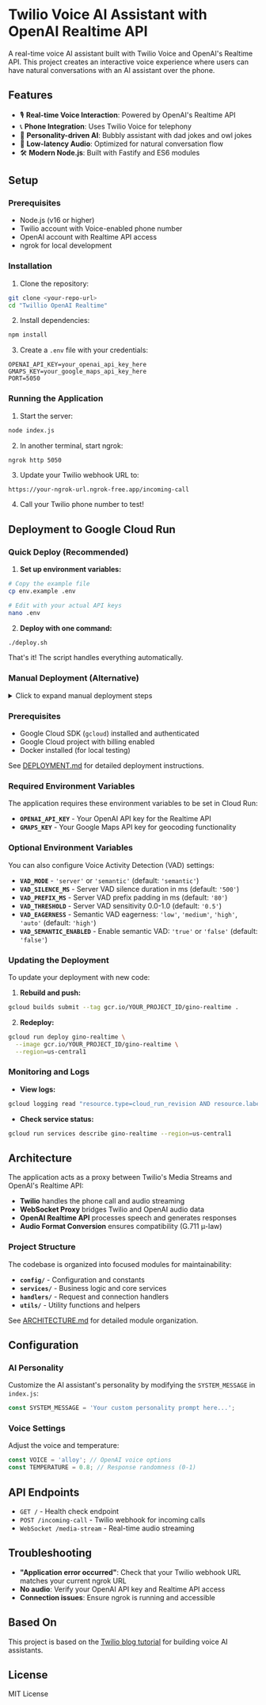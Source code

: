# Twilio Voice AI Assistant with OpenAI Realtime API

A real-time voice AI assistant built with Twilio Voice and OpenAI's Realtime API. This project creates an interactive voice experience where users can have natural conversations with an AI assistant over the phone.

## Features

- 🎙️ **Real-time Voice Interaction**: Powered by OpenAI's Realtime API
- 📞 **Phone Integration**: Uses Twilio Voice for telephony
- 🤖 **Personality-driven AI**: Bubbly assistant with dad jokes and owl jokes
- 🔄 **Low-latency Audio**: Optimized for natural conversation flow
- 🛠️ **Modern Node.js**: Built with Fastify and ES6 modules

## Setup

### Prerequisites

- Node.js (v16 or higher)
- Twilio account with Voice-enabled phone number
- OpenAI account with Realtime API access
- ngrok for local development

### Installation

1. Clone the repository:
```bash
git clone <your-repo-url>
cd "Twillio OpenAI Realtime"
```

2. Install dependencies:
```bash
npm install
```

3. Create a `.env` file with your credentials:
```env
OPENAI_API_KEY=your_openai_api_key_here
GMAPS_KEY=your_google_maps_api_key_here
PORT=5050
```

### Running the Application

1. Start the server:
```bash
node index.js
```

2. In another terminal, start ngrok:
```bash
ngrok http 5050
```

3. Update your Twilio webhook URL to:
```
https://your-ngrok-url.ngrok-free.app/incoming-call
```

4. Call your Twilio phone number to test!

## Deployment to Google Cloud Run

### Quick Deploy (Recommended)

1. **Set up environment variables:**
```bash
# Copy the example file
cp env.example .env

# Edit with your actual API keys
nano .env
```

2. **Deploy with one command:**
```bash
./deploy.sh
```

That's it! The script handles everything automatically.

### Manual Deployment (Alternative)

<details>
<summary>Click to expand manual deployment steps</summary>

1. **Build and push the Docker image:**
```bash
gcloud builds submit --tag gcr.io/YOUR_PROJECT_ID/gino-realtime .
```

2. **Deploy to Cloud Run:**
```bash
gcloud run deploy gino-realtime \
  --image gcr.io/YOUR_PROJECT_ID/gino-realtime \
  --platform managed \
  --region us-central1 \
  --allow-unauthenticated \
  --port 8080 \
  --memory 1Gi \
  --cpu 1 \
  --max-instances 10
```

3. **Set environment variables:**
```bash
gcloud run services update gino-realtime \
  --region=us-central1 \
  --set-env-vars="OPENAI_API_KEY=your_actual_openai_key,GMAPS_KEY=your_actual_google_maps_key"
```

4. **Get your service URL:**
```bash
gcloud run services describe gino-realtime --region=us-central1 --format="value(status.url)"
```

</details>

### Prerequisites

- Google Cloud SDK (`gcloud`) installed and authenticated
- Google Cloud project with billing enabled
- Docker installed (for local testing)

See [DEPLOYMENT.md](./DEPLOYMENT.md) for detailed deployment instructions.

### Required Environment Variables

The application requires these environment variables to be set in Cloud Run:

- **`OPENAI_API_KEY`** - Your OpenAI API key for the Realtime API
- **`GMAPS_KEY`** - Your Google Maps API key for geocoding functionality

### Optional Environment Variables

You can also configure Voice Activity Detection (VAD) settings:

- **`VAD_MODE`** - `'server'` or `'semantic'` (default: `'semantic'`)
- **`VAD_SILENCE_MS`** - Server VAD silence duration in ms (default: `'500'`)
- **`VAD_PREFIX_MS`** - Server VAD prefix padding in ms (default: `'80'`)
- **`VAD_THRESHOLD`** - Server VAD sensitivity 0.0-1.0 (default: `'0.5'`)
- **`VAD_EAGERNESS`** - Semantic VAD eagerness: `'low'`, `'medium'`, `'high'`, `'auto'` (default: `'high'`)
- **`VAD_SEMANTIC_ENABLED`** - Enable semantic VAD: `'true'` or `'false'` (default: `'false'`)

### Updating the Deployment

To update your deployment with new code:

1. **Rebuild and push:**
```bash
gcloud builds submit --tag gcr.io/YOUR_PROJECT_ID/gino-realtime .
```

2. **Redeploy:**
```bash
gcloud run deploy gino-realtime \
  --image gcr.io/YOUR_PROJECT_ID/gino-realtime \
  --region=us-central1
```

### Monitoring and Logs

- **View logs:**
```bash
gcloud logging read "resource.type=cloud_run_revision AND resource.labels.service_name=gino-realtime" --limit 50
```

- **Check service status:**
```bash
gcloud run services describe gino-realtime --region=us-central1
```

## Architecture

The application acts as a proxy between Twilio's Media Streams and OpenAI's Realtime API:

- **Twilio** handles the phone call and audio streaming
- **WebSocket Proxy** bridges Twilio and OpenAI audio data
- **OpenAI Realtime API** processes speech and generates responses
- **Audio Format Conversion** ensures compatibility (G.711 μ-law)

### Project Structure

The codebase is organized into focused modules for maintainability:

- **`config/`** - Configuration and constants
- **`services/`** - Business logic and core services  
- **`handlers/`** - Request and connection handlers
- **`utils/`** - Utility functions and helpers

See [ARCHITECTURE.md](./ARCHITECTURE.md) for detailed module organization.

## Configuration

### AI Personality

Customize the AI assistant's personality by modifying the `SYSTEM_MESSAGE` in `index.js`:

```javascript
const SYSTEM_MESSAGE = 'Your custom personality prompt here...';
```

### Voice Settings

Adjust the voice and temperature:

```javascript
const VOICE = 'alloy'; // OpenAI voice options
const TEMPERATURE = 0.8; // Response randomness (0-1)
```

## API Endpoints

- `GET /` - Health check endpoint
- `POST /incoming-call` - Twilio webhook for incoming calls
- `WebSocket /media-stream` - Real-time audio streaming

## Troubleshooting

- **"Application error occurred"**: Check that your Twilio webhook URL matches your current ngrok URL
- **No audio**: Verify your OpenAI API key and Realtime API access
- **Connection issues**: Ensure ngrok is running and accessible

## Based On

This project is based on the [Twilio blog tutorial](https://www.twilio.com/en-us/blog/voice-ai-assistant-openai-realtime-api-node) for building voice AI assistants.

## License

MIT License

